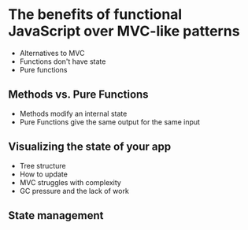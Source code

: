 # The benefits of functional JavaScript over MVC-like patterns
 * Alternatives to MVC
 * Functions don't have state
 * Pure functions

## Methods vs. Pure Functions
 * Methods modify an internal state
 * Pure Functions give the same output for the same input

## Visualizing the state of your app
 * Tree structure
 * How to update
 * MVC struggles with complexity
 * GC pressure and the lack of work

## State management
